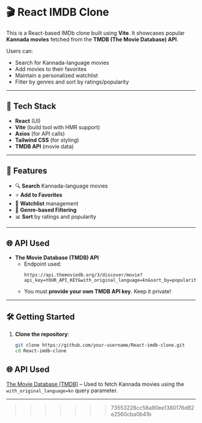 # 🎬 React IMDB Clone

This is a React-based IMDb clone built using **Vite**. It showcases popular **Kannada movies** fetched from the **TMDB (The Movie Database) API**.

Users can:
- Search for Kannada-language movies
- Add movies to their favorites
- Maintain a personalized watchlist
- Filter by genres and sort by ratings/popularity

---

## 🚀 Tech Stack

- **React** (UI)
- **Vite** (build tool with HMR support)
- **Axios** (for API calls)
- **Tailwind CSS** (for styling)
- **TMDB API** (movie data)

---

## 🌟 Features

- 🔍 **Search** Kannada-language movies
- ⭐ **Add to Favorites**
- 📝 **Watchlist** management
- 🎨 **Genre-based Filtering**
- 📊 **Sort** by ratings and popularity

---

## 🌐 API Used

- **The Movie Database (TMDB) API**
  - Endpoint used:  
    ```
    https://api.themoviedb.org/3/discover/movie?api_key=YOUR_API_KEY&with_original_language=kn&sort_by=popularity.desc
    ```
  - You must **provide your own TMDB API key**. Keep it private!

---

## 🛠️ Getting Started

1. **Clone the repository**:
   ```bash
   git clone https://github.com/your-username/React-imdb-clone.git
   cd React-imdb-clone


## 🌐 API Used
[The Movie Database (TMDB)](https://www.themoviedb.org/) – Used to fetch Kannada movies using the `with_original_language=kn` query parameter.

---
>>>>>>> 73553228cc58a90ee1380176d82e2560cba0b41b
